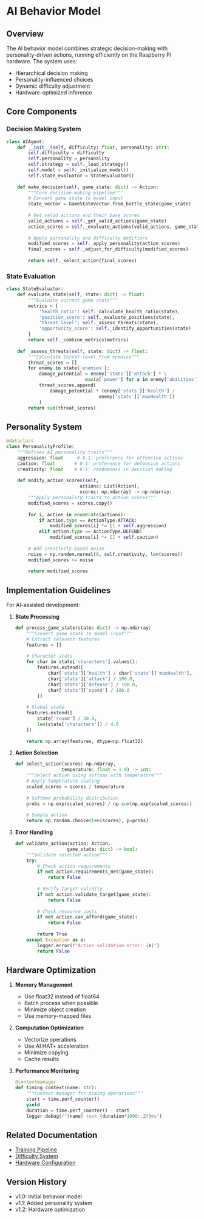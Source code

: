 # AI Behavior Model

## Overview

The AI behavior model combines strategic decision-making with personality-driven actions, running efficiently on the Raspberry Pi hardware. The system uses:
- Hierarchical decision making
- Personality-influenced choices
- Dynamic difficulty adjustment
- Hardware-optimized inference

## Core Components

### Decision Making System

```python
class AIAgent:
    def __init__(self, difficulty: float, personality: str):
        self.difficulty = difficulty
        self.personality = personality
        self.strategy = self._load_strategy()
        self.model = self._initialize_model()
        self.state_evaluator = StateEvaluator()
    
    def make_decision(self, game_state: dict) -> Action:
        """Core decision-making pipeline"""
        # Convert game state to model input
        state_vector = GameStateVector.from_battle_state(game_state)
        
        # Get valid actions and their base scores
        valid_actions = self._get_valid_actions(game_state)
        action_scores = self._evaluate_actions(valid_actions, game_state)
        
        # Apply personality and difficulty modifiers
        modified_scores = self._apply_personality(action_scores)
        final_scores = self._adjust_for_difficulty(modified_scores)
        
        return self._select_action(final_scores)
```

### State Evaluation

```python
class StateEvaluator:
    def evaluate_state(self, state: dict) -> float:
        """Evaluate current game state"""
        metrics = {
            'health_ratio': self._calculate_health_ratio(state),
            'position_score': self._evaluate_positions(state),
            'threat_level': self._assess_threats(state),
            'opportunity_score': self._identify_opportunities(state)
        }
        return self._combine_metrics(metrics)
    
    def _assess_threats(self, state: dict) -> float:
        """Calculate threat level from enemies"""
        threat_scores = []
        for enemy in state['enemies']:
            damage_potential = enemy['stats']['attack'] * \
                             max(a['power'] for a in enemy['abilities'])
            threat_scores.append(
                damage_potential * (enemy['stats']['health'] / 
                                  enemy['stats']['maxHealth'])
            )
        return sum(threat_scores)
```

## Personality System

```python
@dataclass
class PersonalityProfile:
    """Defines AI personality traits"""
    aggression: float     # 0-1: preference for offensive actions
    caution: float       # 0-1: preference for defensive actions
    creativity: float    # 0-1: randomness in decision making
    
    def modify_action_scores(self, 
                           actions: List[Action], 
                           scores: np.ndarray) -> np.ndarray:
        """Apply personality traits to action scores"""
        modified_scores = scores.copy()
        
        for i, action in enumerate(actions):
            if action.type == ActionType.ATTACK:
                modified_scores[i] *= (1 + self.aggression)
            elif action.type == ActionType.DEFEND:
                modified_scores[i] *= (1 + self.caution)
                
        # Add creativity-based noise
        noise = np.random.normal(0, self.creativity, len(scores))
        modified_scores += noise
        
        return modified_scores
```

## Implementation Guidelines

For AI-assisted development:

1. **State Processing**
   ```python
   def process_game_state(state: dict) -> np.ndarray:
       """Convert game state to model input"""
       # Extract relevant features
       features = []
       
       # Character stats
       for char in state['characters'].values():
           features.extend([
               char['stats']['health'] / char['stats']['maxHealth'],
               char['stats']['attack'] / 100.0,
               char['stats']['defense'] / 100.0,
               char['stats']['speed'] / 100.0
           ])
       
       # Global state
       features.extend([
           state['round'] / 20.0,
           len(state['characters']) / 4.0
       ])
       
       return np.array(features, dtype=np.float32)
   ```

2. **Action Selection**
   ```python
   def select_action(scores: np.ndarray, 
                    temperature: float = 1.0) -> int:
       """Select action using softmax with temperature"""
       # Apply temperature scaling
       scaled_scores = scores / temperature
       
       # Softmax probability distribution
       probs = np.exp(scaled_scores) / np.sum(np.exp(scaled_scores))
       
       # Sample action
       return np.random.choice(len(scores), p=probs)
   ```

3. **Error Handling**
   ```python
   def validate_action(action: Action, 
                      game_state: dict) -> bool:
       """Validate selected action"""
       try:
           # Check action requirements
           if not action.requirements_met(game_state):
               return False
           
           # Verify target validity
           if not action.validate_target(game_state):
               return False
           
           # Check resource costs
           if not action.can_afford(game_state):
               return False
           
           return True
       except Exception as e:
           logger.error(f"Action validation error: {e}")
           return False
   ```

## Hardware Optimization

1. **Memory Management**
   - Use float32 instead of float64
   - Batch process when possible
   - Minimize object creation
   - Use memory-mapped files

2. **Computation Optimization**
   - Vectorize operations
   - Use AI HAT+ acceleration
   - Minimize copying
   - Cache results

3. **Performance Monitoring**
   ```python
   @contextmanager
   def timing_context(name: str):
       """Context manager for timing operations"""
       start = time.perf_counter()
       yield
       duration = time.perf_counter() - start
       logger.debug(f"{name} took {duration*1000:.2f}ms")
   ```

## Related Documentation
- [Training Pipeline](training-pipeline.md)
- [Difficulty System](difficulty-system.md)
- [Hardware Configuration](../hardware/configuration.md)

## Version History
- v1.0: Initial behavior model
- v1.1: Added personality system
- v1.2: Hardware optimization

